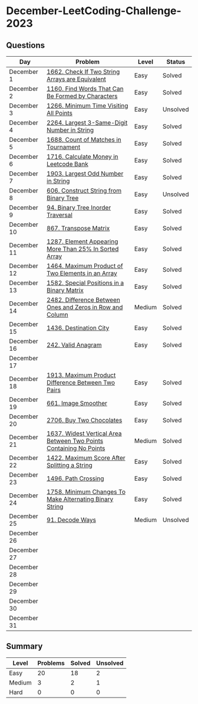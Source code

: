 # December-LeetCoding-Challenge-2023

## Questions
| Day | Problem | Level | Status |
| --- | --- | --- | --- |
| December 1 | [1662. Check If Two String Arrays are Equivalent](https://leetcode.com/problems/check-if-two-string-arrays-are-equivalent/) | Easy | Solved |
| December 2 | [1160. Find Words That Can Be Formed by Characters](https://leetcode.com/problems/find-words-that-can-be-formed-by-characters/) | Easy | Solved |
| December 3 | [1266. Minimum Time Visiting All Points](https://leetcode.com/problems/minimum-time-visiting-all-points/) | Easy | Unsolved |
| December 4 | [2264. Largest 3-Same-Digit Number in String](https://leetcode.com/problems/largest-3-same-digit-number-in-string/) | Easy | Solved |
| December 5 | [1688. Count of Matches in Tournament](https://leetcode.com/problems/count-of-matches-in-tournament/) | Easy | Solved |
| December 6 | [1716. Calculate Money in Leetcode Bank](https://leetcode.com/problems/calculate-money-in-leetcode-bank/) | Easy | Solved |
| December 7 | [1903. Largest Odd Number in String](https://leetcode.com/problems/largest-odd-number-in-string/) | Easy | Solved |
| December 8 | [606. Construct String from Binary Tree](https://leetcode.com/problems/construct-string-from-binary-tree/) | Easy | Unsolved |
| December 9 | [94. Binary Tree Inorder Traversal](https://leetcode.com/problems/binary-tree-inorder-traversal/) | Easy | Solved |
| December 10 | [867. Transpose Matrix](https://leetcode.com/problems/transpose-matrix/) | Easy | Solved |
| December 11 | [1287. Element Appearing More Than 25% In Sorted Array](https://leetcode.com/problems/element-appearing-more-than-25-in-sorted-array/) | Easy | Solved |
| December 12 | [1464. Maximum Product of Two Elements in an Array](https://leetcode.com/problems/maximum-product-of-two-elements-in-an-array/) | Easy | Solved |
| December 13 | [1582. Special Positions in a Binary Matrix](https://leetcode.com/problems/special-positions-in-a-binary-matrix/) | Easy | Solved |
| December 14 | [2482. Difference Between Ones and Zeros in Row and Column](https://leetcode.com/problems/difference-between-ones-and-zeros-in-row-and-column/) | Medium | Solved |
| December 15 | [1436. Destination City](https://leetcode.com/problems/destination-city/) | Easy | Solved |
| December 16 | [242. Valid Anagram](https://leetcode.com/problems/valid-anagram/) | Easy | Solved |
| December 17 | []() |  |  |
| December 18 | [1913. Maximum Product Difference Between Two Pairs](https://leetcode.com/problems/maximum-product-difference-between-two-pairs/) | Easy | Solved |
| December 19 | [661. Image Smoother](https://leetcode.com/problems/image-smoother/) | Easy | Solved |
| December 20 | [2706. Buy Two Chocolates](https://leetcode.com/problems/buy-two-chocolates/) | Easy | Solved |
| December 21 | [1637. Widest Vertical Area Between Two Points Containing No Points](https://leetcode.com/problems/widest-vertical-area-between-two-points-containing-no-points/) | Medium | Solved |
| December 22 | [1422. Maximum Score After Splitting a String](https://leetcode.com/problems/maximum-score-after-splitting-a-string/) | Easy | Solved |
| December 23 | [1496. Path Crossing](https://leetcode.com/problems/path-crossing/) | Easy | Solved |
| December 24 | [1758. Minimum Changes To Make Alternating Binary String](https://leetcode.com/problems/minimum-changes-to-make-alternating-binary-string/) | Easy | Solved |
| December 25 | [91. Decode Ways](https://leetcode.com/problems/decode-ways/) | Medium | Unsolved |
| December 26 | []() |  |  |
| December 27 | []() |  |  |
| December 28 | []() |  |  |
| December 29 | []() |  |  |
| December 30 | []() |  |  |
| December 31 | []() |  |  |



## Summary
| Level  | Problems | Solved | Unsolved |
| ---    | --- | --- | --- |
| Easy   | 20 | 18 | 2 |
| Medium | 3 | 2 | 1 |
| Hard   | 0 | 0 | 0 |
